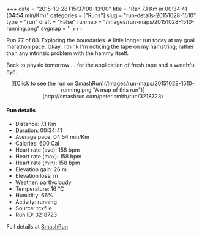 +++
date = "2015-10-28T15:37:00-13:00"
title = "Ran 7.1 Km in 00:34:41 (04:54 min/Km)"
categories = ["Runs"]
slug = "run-details-20151028-1510"
type = "run"
draft = "False"
runmap = "/images/run-maps/20151028-1510-running.png"
svgmap = '<polyline points="1 54, 0 54, 1 61, 2 61, 16 48, 16 47, 26 44, 33 47, 35 46, 38 42, 39 40, 46 39, 58 40, 64 42, 77 52, 84 55, 92 56, 100 56, 90 56, 81 54, 76 52, 65 42, 58 40, 38 40, 38 42, 34 46, 26 43, 15 48, 11 52">'
+++

Run 77 of 83. Exploring the boundaries. A little longer run today at my goal marathon pace. Okay. I think I'm noticing the tape on my hamstring; rather than any intrinsic problem with the hammy itself. 

Back to physio tomorrow ... for the application of fresh tape and a watchful eye. 



<!--more-->

<center>
[![Click to see the run on SmashRun](/images/run-maps/20151028-1510-running.png "A map of this run")](http://smashrun.com/peter.smith/run/3218723)
</center>

#### Run details

* Distance: 7.1 Km
* Duration: 00:34:41
* Average pace: 04:54 min/Km
* Calories: 600 Cal
* Heart rate (ave): 158 bpm
* Heart rate (max): 158 bpm
* Heart rate (min): 158 bpm
* Elevation gain: 26 m
* Elevation loss:  m
* Weather: partlycloudy
* Temperature: 16 &deg;C
* Humidity: 66%
* Activity: running
* Source: tcxfile
* Run ID: 3218723

Full details at [SmashRun](http://smashrun.com/peter.smith/run/3218723)